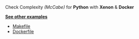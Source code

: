 Check Complexity _(McCabe)_ for **Python** with **Xenon** & **Docker** 

**[See other examples](https://github.com/dailymotion/gazr/tree/master/examples)**

* [Makefile](https://github.com/dailymotion/gazr/tree/master/examples/complexity_python_xenon/Makefile)
* [Dockerfile](https://github.com/dailymotion/gazr/tree/master/examples/complexity_python_xenon/Dockerfile)
